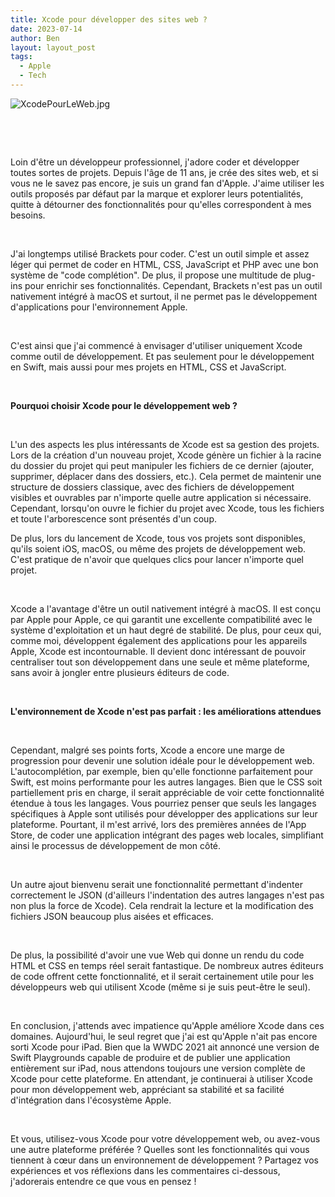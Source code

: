 ```yaml
---
title: Xcode pour développer des sites web ?
date: 2023-07-14
author: Ben
layout: layout_post
tags:
  - Apple
  - Tech
---
```


<p class="p3"><img src="{{ "assets/img/XcodePourLeWeb.jpg" | relative_url }}" alt="XcodePourLeWeb.jpg"></p>
<p class="p4"><br></p>
<p class="p4"><br></p>
<p class="p2">Loin d'être un développeur professionnel, j'adore coder et développer toutes sortes de projets. Depuis l'âge de 11 ans, je crée des sites web, et si vous ne le savez pas encore, je suis un grand fan d'Apple. J'aime utiliser les outils proposés par défaut par la marque et explorer leurs potentialités, quitte à détourner des fonctionnalités pour qu'elles correspondent à mes besoins.</p>
<p class="p4"><br></p>
<p class="p2">J'ai longtemps utilisé Brackets pour coder. C'est un outil simple et assez léger qui permet de coder en HTML, CSS, JavaScript et PHP avec une bon système de "code complétion". De plus, il propose une multitude de plug-ins pour enrichir ses fonctionnalités. Cependant, Brackets n'est pas un outil nativement intégré à macOS et surtout, il ne permet pas le développement d'applications pour l'environnement Apple.</p>
<p class="p4"><br></p>
<p class="p2">C'est ainsi que j'ai commencé à envisager d'utiliser uniquement Xcode comme outil de développement. Et pas seulement pour le développement en Swift, mais aussi pour mes projets en HTML, CSS et JavaScript.</p>
<p class="p5"><b></b><br></p>
<p class="p2"><b>Pourquoi choisir Xcode pour le développement web ?</b></p>
<p class="p4"><br></p>
<p class="p2">L'un des aspects les plus intéressants de Xcode est sa gestion des projets. Lors de la création d'un nouveau projet, Xcode génère un fichier à la racine du dossier du projet qui peut manipuler les fichiers de ce dernier (ajouter, supprimer, déplacer dans des dossiers, etc.). Cela permet de maintenir une structure de dossiers classique, avec des fichiers de développement visibles et ouvrables par n'importe quelle autre application si nécessaire. Cependant, lorsqu'on ouvre le fichier du projet avec Xcode, tous les fichiers et toute l'arborescence sont présentés d'un coup.</p>
<p class="p2">De plus, lors du lancement de Xcode, tous vos projets sont disponibles, qu'ils soient iOS, macOS, ou même des projets de développement web. C'est pratique de n'avoir que quelques clics pour lancer n'importe quel projet.</p>
<p class="p4"><br></p>
<p class="p2">Xcode a l'avantage d'être un outil nativement intégré à macOS. Il est conçu par Apple pour Apple, ce qui garantit une excellente compatibilité avec le système d'exploitation et un haut degré de stabilité. De plus, pour ceux qui, comme moi, développent également des applications pour les appareils Apple, Xcode est incontournable. Il devient donc intéressant de pouvoir centraliser tout son développement dans une seule et même plateforme, sans avoir à jongler entre plusieurs éditeurs de code.</p>
<p class="p4"><br></p>
<p class="p2"><b>L'environnement de Xcode n'est pas parfait : les améliorations attendues</b></p>
<p class="p4"><b></b><br></p>
<p class="p2">Cependant, malgré ses points forts, Xcode a encore une marge de progression pour devenir une solution idéale pour le développement web. L'autocomplétion, par exemple, bien qu'elle fonctionne parfaitement pour Swift, est moins performante pour les autres langages. Bien que le CSS soit partiellement pris en charge, il serait appréciable de voir cette fonctionnalité étendue à tous les langages. Vous pourriez penser que seuls les langages spécifiques à Apple sont utilisés pour développer des applications sur leur plateforme. Pourtant, il m'est arrivé, lors des premières années de l'App Store, de coder une application intégrant des pages web locales, simplifiant ainsi le processus de développement de mon côté.</p>
<p class="p4"><br></p>
<p class="p2">Un autre ajout bienvenu serait une fonctionnalité permettant d'indenter correctement le JSON (d'ailleurs l'indentation des autres langages n'est pas non plus la force de Xcode). Cela rendrait la lecture et la modification des fichiers JSON beaucoup plus aisées et efficaces.</p>
<p class="p4"><br></p>
<p class="p2">De plus, la possibilité d'avoir une vue Web qui donne un rendu du code HTML et CSS en temps réel serait fantastique. De nombreux autres éditeurs de code offrent cette fonctionnalité, et il serait certainement utile pour les développeurs web qui utilisent Xcode (même si je suis peut-être le seul).</p>
<p class="p4"><br></p>
<p class="p2">En conclusion, j'attends avec impatience qu'Apple améliore Xcode dans ces domaines. Aujourd'hui, le seul regret que j'ai est qu'Apple n'ait pas encore sorti Xcode pour iPad. Bien que la WWDC 2021 ait annoncé une version de Swift Playgrounds capable de produire et de publier une application entièrement sur iPad, nous attendons toujours une version complète de Xcode pour cette plateforme. En attendant, je continuerai à utiliser Xcode pour mon développement web, appréciant sa stabilité et sa facilité d'intégration dans l'écosystème Apple.</p>
<p class="p4"><br></p>
<p class="p2">Et vous, utilisez-vous Xcode pour votre développement web, ou avez-vous une autre plateforme préférée ? Quelles sont les fonctionnalités qui vous tiennent à cœur dans un environnement de développement ? Partagez vos expériences et vos réflexions dans les commentaires ci-dessous, j'adorerais entendre ce que vous en pensez !</p>


